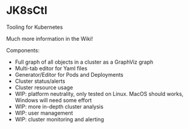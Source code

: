 # JK8sCtl
Tooling for Kubernetes

Much more information in the Wiki!

Components:
- Full graph of all objects in a cluster as a GraphViz graph
- Multi-tab editor for Yaml files
- Generator/Editor for Pods and Deployments
- Cluster status/alerts
- Cluster resource usage
- WIP: platform neutrality, only tested on Linux. MacOS should works, Windows will need some effort
- WIP: more in-depth cluster analysis
- WIP: user management
- WIP: cluster monitoring and alerting
